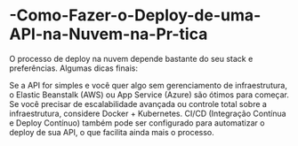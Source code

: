 # -Como-Fazer-o-Deploy-de-uma-API-na-Nuvem-na-Pr-tica


O processo de deploy na nuvem depende bastante do seu stack e preferências. Algumas dicas finais:

Se a API for simples e você quer algo sem gerenciamento de infraestrutura, o Elastic Beanstalk (AWS) ou App Service (Azure) são ótimos para começar.
Se você precisar de escalabilidade avançada ou controle total sobre a infraestrutura, considere Docker + Kubernetes.
CI/CD (Integração Contínua e Deploy Contínuo) também pode ser configurado para automatizar o deploy de sua API, o que facilita ainda mais o processo.
